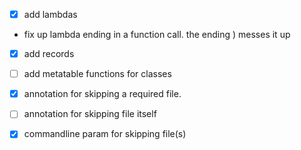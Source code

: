 

- [x] add lambdas
- fix up lambda ending in a function call. the ending ) messes it up 
- [x] add records
- [ ] add metatable functions for classes
- [x] annotation for skipping a required file. 
- [ ] annotation for skipping file itself
- [x] commandline param for skipping file(s)



